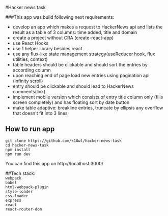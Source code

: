 #Hacker news task

###This app was build following next requirements:

* develop an app which makes a request to HackerNews api and lists the result as a table of 3 columns: time added, title and domain
* create a project without CRA (create-react-app)
* use React Hooks
* use 1 helper library besides react
* use any flux-like state management strategy(useReducer hook, flux utilities, context)
* table headers should be clickable and should sort the entries by according column
* upon reaching end of page load new entries using pagination api (infinity scroll)
* entry should be clickable and should lead to HackerNews comments(link)
* implement mobile version which consists of entry title column only (fills screen completely) and has floating sort by date button
* make table adaptive: breakline entries, truncate by ellipsis any overflow that doesn't fit into 3 lines


## How to run app
`git clone https://github.com/k10wl/hacker-news-task` \
`cd hacker-news-task` \
`npm install` \
`npm run dev`

You can find this app on http://localhost:3000/

##Tech stack: \
`webpack`\
`babel`\
`html-webpack-plugin`\
`style-loader`\
`css-loader`\
`express`\
`react`\
`react-router-dom`
